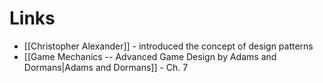 
# Links 
* [[Christopher Alexander]] - introduced the concept of design patterns 
* [[Game Mechanics -- Advanced Game Design by Adams and Dormans|Adams and Dormans]] - Ch. 7 